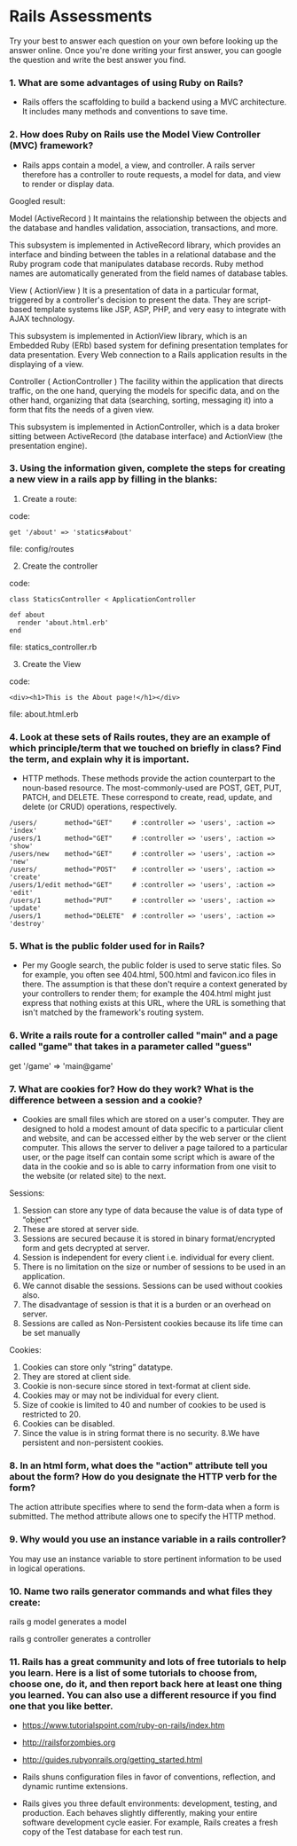 # Rails Assessments

Try your best to answer each question on your own before looking up the answer online. Once you're done writing your first answer, you can google the question and write the best answer you find.

### 1. What are some advantages of using Ruby on Rails?

 - Rails offers the scaffolding to build a backend using a MVC architecture. It includes many methods and conventions to save time.

### 2. How does Ruby on Rails use the Model View Controller (MVC) framework?

 - Rails apps contain a model, a view, and controller. A rails server therefore has a controller to route requests, a model for data, and view to render or display data.


Googled result:

Model (ActiveRecord )
It maintains the relationship between the objects and the database and handles validation, association, transactions, and more.

This subsystem is implemented in ActiveRecord library, which provides an interface and binding between the tables in a relational database and the Ruby program code that manipulates database records. Ruby method names are automatically generated from the field names of database tables.

View ( ActionView )
It is a presentation of data in a particular format, triggered by a controller's decision to present the data. They are script-based template systems like JSP, ASP, PHP, and very easy to integrate with AJAX technology.

This subsystem is implemented in ActionView library, which is an Embedded Ruby (ERb) based system for defining presentation templates for data presentation. Every Web connection to a Rails application results in the displaying of a view.

Controller ( ActionController )
The facility within the application that directs traffic, on the one hand, querying the models for specific data, and on the other hand, organizing that data (searching, sorting, messaging it) into a form that fits the needs of a given view.

This subsystem is implemented in ActionController, which is a data broker sitting between ActiveRecord (the database interface) and ActionView (the presentation engine).
 

### 3. Using the information given, complete the steps for creating a new view in a rails app by filling in the blanks:

  1. Create a route: 
  
  code: 
  ```
  get '/about' => 'statics#about' 
  ```
  file: config/routes
  
  2. Create the controller
  
  code: 
  ```
  class StaticsController < ApplicationController
  
  def about 
    render 'about.html.erb'
  end
  ```
  
  file: statics_controller.rb
  
  3. Create the View
  
  code: 
  
  ```
  <div><h1>This is the About page!</h1></div>
  ```
  
  file: about.html.erb
  
  
### 4. Look at these sets of Rails routes, they are an example of which principle/term that we touched on briefly in class? Find the term, and explain why it is important.

 - HTTP methods. These methods provide the action counterpart to the noun-based resource. The most-commonly-used are POST, GET, PUT, PATCH, and DELETE. These correspond to create, read, update, and delete (or CRUD) operations, respectively.

```
/users/       method="GET"     # :controller => 'users', :action => 'index'
/users/1      method="GET"     # :controller => 'users', :action => 'show'
/users/new    method="GET"     # :controller => 'users', :action => 'new'
/users/       method="POST"    # :controller => 'users', :action => 'create'
/users/1/edit method="GET"     # :controller => 'users', :action => 'edit'
/users/1      method="PUT"     # :controller => 'users', :action => 'update'
/users/1      method="DELETE"  # :controller => 'users', :action => 'destroy'
```

### 5. What is the public folder used for in Rails?

 - Per my Google search, the public folder is used to serve static files. So for example, you often see 404.html, 500.html and favicon.ico files in there. The assumption is that these don't require a context generated by your controllers to render them; for example the 404.html might just express that nothing exists at this URL, where the URL is something that isn't matched by the framework's routing system.

### 6. Write a rails route for a controller called "main" and a page called "game" that takes in a parameter called "guess"

get '/game' => 'main@game'


### 7. What are cookies for? How do they work? What is the difference between a session and a cookie?

 - Cookies are small files which are stored on a user's computer. They are designed to hold a modest amount of data specific to a particular client and website, and can be accessed either by the web server or the client computer. This allows the server to deliver a page tailored to a particular user, or the page itself can contain some script which is aware of the data in the cookie and so is able to carry information from one visit to the website (or related site) to the next.

Sessions:
1. Session can store any type of data because the value is of data type of “object”
2. These are stored at server side.
3. Sessions are secured because it is stored in binary format/encrypted form and gets decrypted at server.
4. Session is independent for every client i.e. individual for every client.
5. There is no limitation on the size or number of sessions to be used in an application.
6. We cannot disable the sessions. Sessions can be used without cookies also.
7. The disadvantage of session is that it is a burden or an overhead on server.
8. Sessions are called as Non-Persistent cookies because its life time can be set manually

Cookies:
1. Cookies can store only “string” datatype.
2. They are stored at client side.
3. Cookie is non-secure since stored in text-format at client side.
4. Cookies may or may not be individual for every client.
5. Size of cookie is limited to 40 and number of cookies to be used is restricted to 20.
6. Cookies can be disabled.
7. Since the value is in string format there is no security.
8.We have persistent and non-persistent cookies.


### 8. In an html form, what does the "action" attribute tell you about the form?  How do you designate the HTTP verb for the form?

The action attribute specifies where to send the form-data when a form is submitted. The method attribute allows one to specify the HTTP method.

### 9. Why would you use an instance variable in a rails controller?

You may use an instance variable to store pertinent information to be used in logical operations.

### 10. Name two rails generator commands and what files they create:

rails g model 
generates a model

rails g controller
generates a controller

### 11. Rails has a great community and lots of free tutorials to help you learn. Here is a list of some tutorials to choose from, choose one, do it, and then report back here at least one thing you learned. You can also use a different resource if you find one that you like better. 

- https://www.tutorialspoint.com/ruby-on-rails/index.htm
- http://railsforzombies.org
- http://guides.rubyonrails.org/getting_started.html


 - Rails shuns configuration files in favor of conventions, reflection, and dynamic runtime extensions.
 - Rails gives you three default environments: development, testing, and production. Each behaves slightly differently, making your entire software development cycle easier. For example, Rails creates a fresh copy of the Test database for each test run.